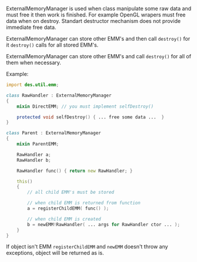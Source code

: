 ExternalMemoryManager is used when class manipulate some raw data and must free it then work is finished.
For example OpenGL wrapers must free data when on destroy.
Standart destructor mechanism does not provide immediate free data.

ExternalMemoryManager can store other EMM's and then call `destroy()` for
it `destroy()` calls for all stored EMM's.

ExternalMemoryManager can store other EMM's and call `destroy()` for all of them when necessary.

Example:

```d
import des.util.emm;

class RawHandler : ExternalMemoryManager
{
    mixin DirectEMM; // you must implement selfDestroy()

    protected void selfDestroy() { ... free some data ...  }
}

class Parent : ExternalMemoryManager
{
    mixin ParentEMM;

    RawHandler a;
    RawHandler b;

    RawHandler func() { return new RawHandler; }

    this()
    {
        // all child EMM's must be stored

        // when child EMM is returned from function
        a = registerChildEMM( func() );

        // when child EMM is created
        b = newEMM!RawHandler( ... args for RawHandler ctor ... );
    }
}
```

If object isn't EMM `registerChildEMM` and `newEMM` doesn't throw any exceptions,
object will be returned as is.
